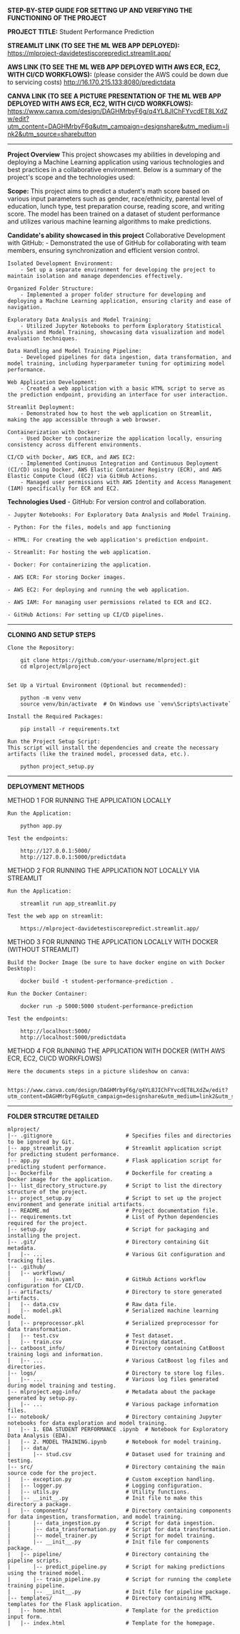 **STEP-BY-STEP GUIDE FOR SETTING UP AND VERIFYING THE FUNCTIONING OF THE PROJECT**

**PROJECT TITLE:** Student Performance Prediction

**STREAMLIT LINK (TO SEE THE ML WEB APP DEPLOYED):**
 https://mlproject-davidetestiscorepredict.streamlit.app/

**AWS LINK (TO SEE THE ML WEB APP DEPLOYED WITH AWS ECR, EC2, WITH CI/CD WORKFLOWS):**
(please consider the AWS could be down due to servicing costs)
 http://16.170.215.133:8080/predictdata

**CANVA LINK (TO SEE A PICTURE PRESENTATION OF THE ML WEB APP DEPLOYED WITH AWS ECR, EC2, WITH CI/CD WORKFLOWS):**
 https://www.canva.com/design/DAGHMrbyF6g/q4YL8JIChFYvcdET8LXdZw/edit?utm_content=DAGHMrbyF6g&utm_campaign=designshare&utm_medium=link2&utm_source=sharebutton

----------------------------------------------

**Project Overview**
This project showcases my abilities in developing and deploying a Machine Learning application using various technologies and best practices in a collaborative environment. Below is a summary of the project's scope and the technologies used:

**Scope:** This project aims to predict a student's math score based on various input parameters such as gender, race/ethnicity, parental level of education, lunch type, test preparation course, reading score, and writing score. The model has been trained on a dataset of student performance and utilizes various machine learning algorithms to make predictions.

**Candidate's ability showcased in this project**
    Collaborative Development with GitHub:
        - Demonstrated the use of GitHub for collaborating with team members, ensuring synchronization and efficient version control.

    Isolated Development Environment:
        - Set up a separate environment for developing the project to maintain isolation and manage dependencies effectively.

    Organized Folder Structure:
        - Implemented a proper folder structure for developing and deploying a Machine Learning application, ensuring clarity and ease of navigation.
    
    Exploratory Data Analysis and Model Training:
        - Utilized Jupyter Notebooks to perform Exploratory Statistical Analysis and Model Training, showcasing data visualization and model evaluation techniques.
    
    Data Handling and Model Training Pipeline:
        - Developed pipelines for data ingestion, data transformation, and model training, including hyperparameter tuning for optimizing model performance.
    
    Web Application Development:
        - Created a web application with a basic HTML script to serve as the prediction endpoint, providing an interface for user interaction.
    
    Streamlit Deployment:
        - Demonstrated how to host the web application on Streamlit, making the app accessible through a web browser.
    
    Containerization with Docker:
        - Used Docker to containerize the application locally, ensuring consistency across different environments.
    
    CI/CD with Docker, AWS ECR, and AWS EC2:
        - Implemented Continuous Integration and Continuous Deployment (CI/CD) using Docker, AWS Elastic Container Registry (ECR), and AWS Elastic Compute Cloud (EC2) via GitHub Actions.
        - Managed user permissions with AWS Identity and Access Management (IAM) specifically for ECR and EC2.

**Technologies Used**
    - GitHub: For version control and collaboration.

    - Jupyter Notebooks: For Exploratory Data Analysis and Model Training.
    
    - Python: For the files, models and app functioning
    
    - HTML: For creating the web application's prediction endpoint.
    
    - Streamlit: For hosting the web application.
    
    - Docker: For containerizing the application.
    
    - AWS ECR: For storing Docker images.
    
    - AWS EC2: For deploying and running the web application.
    
    - AWS IAM: For managing user permissions related to ECR and EC2.
    
    - GitHub Actions: For setting up CI/CD pipelines.

----------------------------------------------

**CLONING AND SETUP STEPS**

    Clone the Repository:

        git clone https://github.com/your-username/mlproject.git
        cd mlproject/mlproject


    Set Up a Virtual Environment (Optional but recommended):

        python -m venv venv
        source venv/bin/activate  # On Windows use `venv\Scripts\activate`

    Install the Required Packages:

        pip install -r requirements.txt

    Run the Project Setup Script:
    This script will install the dependencies and create the necessary artifacts (like the trained model, processed data, etc.).

        python project_setup.py

----------------------------------------------

**DEPLOYMENT METHODS**

METHOD 1 FOR RUNNING THE APPLICATION LOCALLY

    Run the Application:

        python app.py

    Test the endpoints:

        http://127.0.0.1:5000/
        http://127.0.0.1:5000/predictdata

METHOD 2 FOR RUNNING THE APPLICATION NOT LOCALLY VIA STREAMLIT

    Run the Application: 

        streamlit run app_streamlit.py

    Test the web app on streamlit:
        
        https://mlproject-davidetestiscorepredict.streamlit.app/

METHOD 3 FOR RUNNING THE APPLICATION LOCALLY WITH DOCKER (WITHOUT STREAMLIT)

    Build the Docker Image (be sure to have docker engine on with Docker Desktop):

        docker build -t student-performance-prediction .

    Run the Docker Container:

        docker run -p 5000:5000 student-performance-prediction

    Test the endpoints: 

        http://localhost:5000/
        http://localhost:5000/predictdata


METHOD 4 FOR RUNNING THE APPLICATION WITH DOCKER (WITH AWS ECR, EC2, CI/CD WORKFLOWS)

    Here the documents steps in a picture slideshow on canva:
    
        https://www.canva.com/design/DAGHMrbyF6g/q4YL8JIChFYvcdET8LXdZw/edit?utm_content=DAGHMrbyF6g&utm_campaign=designshare&utm_medium=link2&utm_source=sharebutton


----------------------------------------------

**FOLDER STRCUTRE DETAILED**

    mlproject/
    |-- .gitignore                       # Specifies files and directories to be ignored by Git.
    |-- app_streamlit.py                 # Streamlit application script for predicting student performance.
    |-- app.py                           # Flask application script for predicting student performance.
    |-- Dockerfile                       # Dockerfile for creating a Docker image for the application.
    |-- list_directory_structure.py      # Script to list the directory structure of the project.
    |-- project_setup.py                 # Script to set up the project environment and generate initial artifacts.
    |-- README.md                        # Project documentation file.
    |-- requirements.txt                 # List of Python dependencies required for the project.
    |-- setup.py                         # Script for packaging and installing the project.
    |-- .git/                            # Directory containing Git metadata.
    |   |-- ...                          # Various Git configuration and tracking files.
    |-- .github/
    |   |-- workflows/
    |       |-- main.yaml                # GitHub Actions workflow configuration for CI/CD.
    |-- artifacts/                       # Directory to store generated artifacts.
    |   |-- data.csv                     # Raw data file.
    |   |-- model.pkl                    # Serialized machine learning model.
    |   |-- preprocessor.pkl             # Serialized preprocessor for data transformation.
    |   |-- test.csv                     # Test dataset.
    |   |-- train.csv                    # Training dataset.
    |-- catboost_info/                   # Directory containing CatBoost training logs and information.
    |   |-- ...                          # Various CatBoost log files and directories.
    |-- logs/                            # Directory to store log files.
    |   |-- ...                          # Various log files generated during model training and testing.
    |-- mlproject.egg-info/              # Metadata about the package generated by setup.py.
    |   |-- ...                          # Various package information files.
    |-- notebook/                        # Directory containing Jupyter notebooks for data exploration and model training.
    |   |-- 1. EDA STUDENT PERFORMANCE .ipynb  # Notebook for Exploratory Data Analysis (EDA).
    |   |-- 2. MODEL TRAINING.ipynb      # Notebook for model training.
    |   |-- data/
    |       |-- stud.csv                 # Dataset used for training and testing.
    |-- src/                             # Directory containing the main source code for the project.
    |   |-- exception.py                 # Custom exception handling.
    |   |-- logger.py                    # Logging configuration.
    |   |-- utils.py                     # Utility functions.
    |   |-- __init__.py                  # Init file to make this directory a package.
    |   |-- components/                  # Directory containing components for data ingestion, transformation, and model training.
    |       |-- data_ingestion.py        # Script for data ingestion.
    |       |-- data_transformation.py   # Script for data transformation.
    |       |-- model_trainer.py         # Script for model training.
    |       |-- __init__.py              # Init file for components package.
    |   |-- pipeline/                    # Directory containing the pipeline scripts.
    |       |-- predict_pipeline.py      # Script for making predictions using the trained model.
    |       |-- train_pipeline.py        # Script for running the complete training pipeline.
    |       |-- __init__.py              # Init file for pipeline package.
    |-- templates/                       # Directory containing HTML templates for the Flask application.
    |   |-- home.html                    # Template for the prediction input form.
    |   |-- index.html                   # Template for the homepage.


